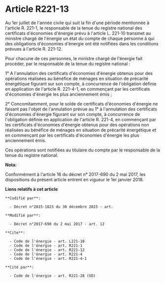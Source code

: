 # Article R221-13

Au 1er juillet de l'année civile qui suit la fin d'une période mentionnée à l'article R. 221-1, le responsable de la tenue du
registre national des certificats d'économies d'énergie prévu à l'article L. 221-10 transmet au ministre chargé de l'énergie
un état du compte de chaque personne à qui des obligations d'économies d'énergie ont été notifiées dans les conditions
prévues à l'article R. 221-12.

Pour chacune de ces personnes, le ministre chargé de l'énergie fait procéder, par le responsable de la tenue du registre
national :

1° A l'annulation des certificats d'économies d'énergie obtenus pour des opérations réalisées au bénéfice de ménages en
situation de précarité énergétique figurant sur son compte, à concurrence de l'obligation définie en application de l'article
R. 221-4-1, en commençant par les certificats d'économies d'énergie les plus anciennement émis ;

2° Concomitamment, pour le solde de certificats d'économies d'énergie ne faisant pas l'objet de l'annulation prévue au 1° à
l'annulation des certificats d'économies d'énergie figurant sur son compte, à concurrence de l'obligation définie en
application de l'article R. 221-4, en commençant par les certificats d'économies d'énergie obtenus pour des opérations non
réalisées au bénéfice de ménages en situation de précarité énergétique et en commençant par les certificats d'économies
d'énergie les plus anciennement émis.

Ces opérations sont notifiées au titulaire du compte par le responsable de la tenue du registre national.

**Nota:**

Conformément à l'article 16 du décret n° 2017-690 du 2 mai 2017, les dispositions du présent article entrent en vigueur le
1er janvier 2018.

**Liens relatifs à cet article**

	**Codifié par**:

	  - Décret n°2015-1823 du 30 décembre 2015 - art.

	**Modifié par**:

	  - Décret n°2017-690 du 2 mai 2017 - art. 12

	**Cite**:

	  - Code de l'énergie - art. L221-10
	  - Code de l'énergie - art. R221-1
	  - Code de l'énergie - art. R221-12
	  - Code de l'énergie - art. R221-4
	  - Code de l'énergie - art. R221-4-1

	**Cité par**:

	  - Code de l'énergie - art. R221-28 (VD)
